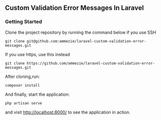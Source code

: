 ## Custom Validation Error Messages In Laravel

### Getting Started

Clone the project repository by running the command below if you use SSH

`git clone git@github.com:ammezie/laravel-custom-validation-error-messages.git`

If you use https, use this instead

`git clone https://github.com/ammezie/laravel-custom-validation-error-messages.git`

After cloning,run:

`composer install`

And finally, start the application:

`php artisan serve`

and visit [http://localhost:8000/](http://localhost:8000/) to see the application in action.
